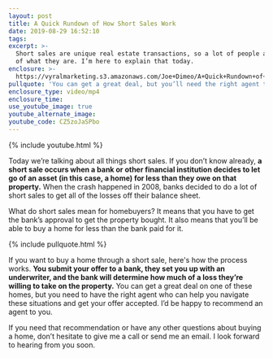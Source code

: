 ```yaml
---
layout: post
title: A Quick Rundown of How Short Sales Work
date: 2019-08-29 16:52:10
tags:
excerpt: >-
  Short sales are unique real estate transactions, so a lot of people are unsure
  of what they are. I’m here to explain that today.
enclosure: >-
  https://vyralmarketing.s3.amazonaws.com/Joe+Dimeo/A+Quick+Rundown+of+How+Short+Sales+Work.mp4
pullquote: 'You can get a great deal, but you’ll need the right agent to make it happen.'
enclosure_type: video/mp4
enclosure_time:
use_youtube_image: true
youtube_alternate_image:
youtube_code: CZ5zoJaSPbo
---
```


{% include youtube.html %}

Today we’re talking about all things short sales. If you don’t know already, **a short sale occurs when a bank or other financial institution decides to let go of an asset (in this case, a home) for less than they owe on that property.** When the crash happened in 2008, banks decided to do a lot of short sales to get all of the losses off their balance sheet.

What do short sales mean for homebuyers? It means that you have to get the bank’s approval to get the property bought. It also means that you’ll be able to buy a home for less than the bank paid for it.&nbsp;

{% include pullquote.html %}

If you want to buy a home through a short sale, here's how the process works. **You submit your offer to a bank, they set you up with an underwriter, and the bank will determine how much of a loss they’re willing to take on the property.** You can get a great deal on one of these homes, but you need to have the right agent who can help you navigate these situations and get your offer accepted. I’d be happy to recommend an agent to you.

If you need that recommendation or have any other questions about buying a home, don’t hesitate to give me a call or send me an email. I look forward to hearing from you soon.<br>&nbsp;
